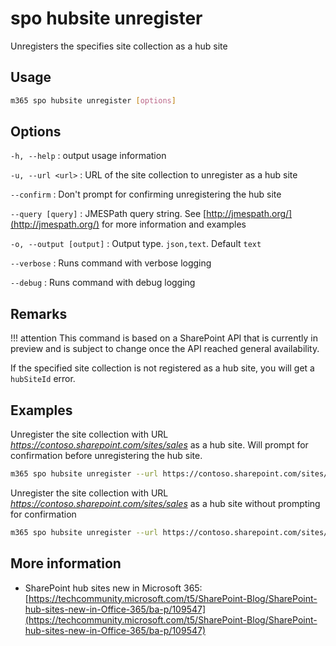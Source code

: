 # spo hubsite unregister

Unregisters the specifies site collection as a hub site

## Usage

```sh
m365 spo hubsite unregister [options]
```

## Options

`-h, --help`
: output usage information

`-u, --url <url>`
: URL of the site collection to unregister as a hub site

`--confirm`
: Don't prompt for confirming unregistering the hub site

`--query [query]`
: JMESPath query string. See [http://jmespath.org/](http://jmespath.org/) for more information and examples

`-o, --output [output]`
: Output type. `json,text`. Default `text`

`--verbose`
: Runs command with verbose logging

`--debug`
: Runs command with debug logging

## Remarks

!!! attention
    This command is based on a SharePoint API that is currently in preview and is subject to change once the API reached general availability.

If the specified site collection is not registered as a hub site, you will get a `hubSiteId` error.

## Examples

Unregister the site collection with URL _https://contoso.sharepoint.com/sites/sales_ as a hub site. Will prompt for confirmation before unregistering the hub site.

```sh
m365 spo hubsite unregister --url https://contoso.sharepoint.com/sites/sales
```

Unregister the site collection with URL _https://contoso.sharepoint.com/sites/sales_ as a hub site without prompting for confirmation

```sh
m365 spo hubsite unregister --url https://contoso.sharepoint.com/sites/sales --confirm
```

## More information

- SharePoint hub sites new in Microsoft 365: [https://techcommunity.microsoft.com/t5/SharePoint-Blog/SharePoint-hub-sites-new-in-Office-365/ba-p/109547](https://techcommunity.microsoft.com/t5/SharePoint-Blog/SharePoint-hub-sites-new-in-Office-365/ba-p/109547)